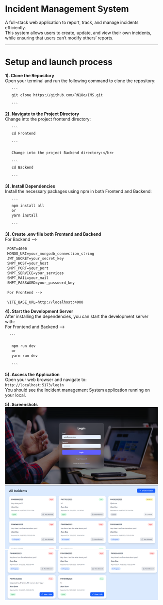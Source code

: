 # Incident Management System

A full-stack web application to report, track, and manage incidents efficiently.  
This system allows users to create, update, and view their own incidents, while ensuring that users can’t modify others’ reports.  

---


# Setup and launch process
**1). Clone the Repository**<br/>
       Open your terminal and run the following command to clone the repository:<br/>
      
       ```
       git clone https://github.com/RN18o/IMS.git
       
       ``` 

       
**2). Navigate to the Project Directory**<br/>
       Change into the project frontend directory:</br>
       
       ```
       cd Frontend
       
       ```
       
       Change into the project Backend directory:</br>
       
       ```
       cd Backend
       
       ```

       
**3). Install Dependencies**<br/>
       Install the necessary packages using npm in both Frontend and Backend:<br/>
       
       ```
       npm install all
       or
       yarn install
       
       ```


**3). Create .env file both Frontend and Backend**<br/>
     For Backend -->
     
     PORT=4000
     MONGO_URI=your_mongodb_connection_string
     JWT_SECRET=your_secret_key
     SMPT_HOST=your_host
     SMPT_PORT=your_port
     SMPT_SERVICE=your_services
     SMPT_MAIL=your_mail
     SMPT_PASSWORD=your_password_key

     For Frontend --> 
     
     VITE_BASE_URL=http://localhost:4000
       

       
**4). Start the Development Server**<br/>
       After installing the dependencies, you can start the development server with:<br/>
       For Frontend and Backend --> 
      
      ```
      
       npm run dev
       or 
       yarn run dev
      
       ```

       
**5). Access the Application**<br/>
      Open your web browser and navigate to:<br/> 
     ```
      http://localhost:5173/login
      ``` <br/>
      You should see the Incident management System application running on  your local. 


**5). Screenshots**<br/>
![image alt](https://github.com/RN18o/IMS/blob/1c8d68d8e636add1c1326ff316f2c5bde1075e1d/Screenshot%202025-10-08%20224806.png)
![image alt](https://github.com/RN18o/IMS/blob/1c8d68d8e636add1c1326ff316f2c5bde1075e1d/Screenshot%202025-10-08%20224352.png)
![image alt](https://github.com/RN18o/IMS/blob/1c8d68d8e636add1c1326ff316f2c5bde1075e1d/Screenshot%202025-10-08%20224408.png)

      

